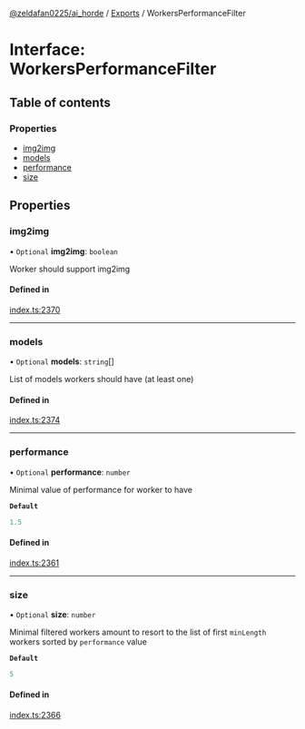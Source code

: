 [@zeldafan0225/ai_horde](../README.md) / [Exports](../modules.md) / WorkersPerformanceFilter

# Interface: WorkersPerformanceFilter

## Table of contents

### Properties

- [img2img](WorkersPerformanceFilter.md#img2img)
- [models](WorkersPerformanceFilter.md#models)
- [performance](WorkersPerformanceFilter.md#performance)
- [size](WorkersPerformanceFilter.md#size)

## Properties

### img2img

• `Optional` **img2img**: `boolean`

Worker should support img2img

#### Defined in

[index.ts:2370](https://github.com/ZeldaFan0225/ai_horde/blob/c593245/index.ts#L2370)

___

### models

• `Optional` **models**: `string`[]

List of models workers should have (at least one)

#### Defined in

[index.ts:2374](https://github.com/ZeldaFan0225/ai_horde/blob/c593245/index.ts#L2374)

___

### performance

• `Optional` **performance**: `number`

Minimal value of performance for worker to have

**`Default`**

```ts
1.5
```

#### Defined in

[index.ts:2361](https://github.com/ZeldaFan0225/ai_horde/blob/c593245/index.ts#L2361)

___

### size

• `Optional` **size**: `number`

Minimal filtered workers amount to resort to the list of first `minLength` workers sorted by `performance` value

**`Default`**

```ts
5
```

#### Defined in

[index.ts:2366](https://github.com/ZeldaFan0225/ai_horde/blob/c593245/index.ts#L2366)
